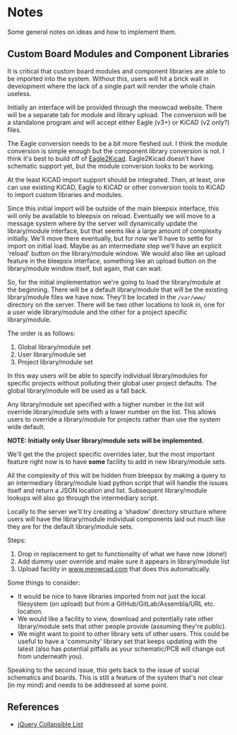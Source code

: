 Notes
=====


Some general notes on ideas and how to implement them.


Custom Board Modules and Component Libraries
--------------------------------------------

It is critical that custom board modules and component
libraries are able to be imported into the system.  Without
this, users will hit a brick wall in development where the
lack of a single part will render the whole chain useless.

Initially an interface will be provided through the meowcad
website.  There will be a separate tab for module and library
upload.  The conversion will be a standalone program and
will accept either Eagle (v3+) or KiCAD (v2 only?) files.

The Eagle conversion needs to be a bit more fleshed out.  I think
the module conversion is simple enough but the component library 
conversion is not.  I think it's best to build off of 
[Eagle2Kicad](https://github.com/DanChianucci/Eagle2Kicad).  Eagle2Kicad
doesn't have schematic support yet, but the module conversion looks
to be working.

At the least KiCAD import support should be integrated.  Then, at least,
one can use existing KiCAD, Eagle to KiCAD or other conversion tools to
KiCAD to import custom libraries and modules.

Since this initial import will be outside of the main bleepsix interface,
this will only be available to bleepsix on reload.  Eventually we will
move to a message system where by the server will dynamically update
the library/module interface, but that seems like a large amount of complexity
initially.  We'll move there eventually, but for now we'll have to settle
for import on initial load.  Maybe as an intermediate step we'll have an
explicit 'reload' button on the library/module window.  We would also
like an upload feature in the bleepsix interface, something like an upload
button on the library/module window itself, but again, that can wait.

So, for the initial implementation we're going to load the library/module
at the beginning.  There will be a default library/module that will be
the existing library/module files we have now.  They'll be located in 
the `/var/www/` directory on the server.  There will be two other locations
to look in, one for a user wide library/module and the other for a 
project specific library/module.

The order is as follows:

  1. Global library/module set
  2. User library/module set
  3. Project library/module set

In this way users will be able to specify individual library/modules for
specific projects without polluting their global user project defaults.  The
global library/module will be used as a fall back.

Any library/module set specified with a higher number in the list will override
library/module sets with a lower number on the list.
This allows users to override a library/module for projects rather than use the
system wide default.

**NOTE: Initially only User library/module sets will be implemented.**

We'll get the the project specific overrides later, but the most important
feature right now is to have **some** facility to add in new library/module
sets.

All the complexity of this will be hidden from bleepsix by making a query to 
an intermediary library/module load python script that will handle the issues
itself and return a JSON location and list.  Subsequent library/module lookups
will also go through the intermediary script.

Locally to the server we'll try creating a 'shadow' directory structure where
users will have the library/module individual components laid out much like
they are for the default library/module sets.

Steps:

  1. Drop in replacement to get to functionality of what we have now (done!)
  2. Add dummy user override and make sure it appears in library/module list
  3. Upload facility in www.meowcad.com that does this automatically.

Some things to consider:

  - It would be nice to have libraries imported from not just the local filesystem
    (on upload) but from a GitHub/GitLab/Assembla/URL etc. location.
  - We would like a facility to view, download and potentially rate other library/module sets
    that other people provide (assuming they're public).
  - We might want to point to other library sets of other users.  This could be useful
    to have a 'community' library set that keeps updating with the latest (also has
    potential pitfalls as your schematic/PCB will change out from underneath you).

Speaking to the second issue, this gets back to the issue of social schematics and boards.
This is still a feature of the system that's not clear (in my mind) and needs to be addressed
at some point.


References
----------

  - [jQuery Collapsible List](http://kaipi.me/demos/collapsible-list.html)


